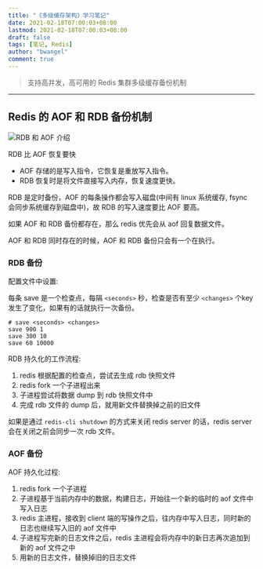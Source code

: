 ```yaml
---
title: "《多级缓存架构》学习笔记"
date: 2021-02-18T07:00:03+08:00
lastmod: 2021-02-18T07:00:03+08:00
draft: false
tags: [笔记, Redis]
author: "bwangel"
comment: true
---
```


> 支持高并发，高可用的 Redis 集群多级缓存备份机制

<!--more-->
---

## Redis 的 AOF 和 RDB 备份机制

![RDB 和 AOF 介绍](https://passage-1253400711.cos.ap-beijing.myqcloud.com//2021-02-19-224253.png)

RDB 比 AOF 恢复要快

+ AOF 存储的是写入指令，它恢复是重放写入指令。
+ RDB 恢复时是将文件直接写入内存，恢复速度更快。

RDB 是定时备份，AOF 的每条操作都会写入磁盘(中间有 linux 系统缓存, fsync 会同步系统缓存到磁盘中)，故 RDB 的写入速度要比 AOF 要高。

如果 AOF 和 RDB 备份都存在，那么 redis 优先会从 aof 回复数据文件。

AOF 和 RDB 同时存在的时候，AOF 和 RDB 备份只会有一个在执行。

### RDB 备份

配置文件中设置:

每条 save 是一个检查点，每隔 `<seconds>` 秒，检查是否有至少 `<changes>` 个key 发生了变化，如果有的话就执行一次备份。

```
# save <seconds> <changes>
save 900 1
save 300 10
save 60 10000
```

RDB 持久化的工作流程:

1. redis 根据配置的检查点，尝试去生成 rdb 快照文件
2. redis fork 一个子进程出来
3. 子进程尝试将数据 dump 到 rdb 快照文件中
4. 完成 rdb 文件的 dump 后，就用新文件替换掉之前的旧文件

如果是通过 `redis-cli shutdown` 的方式来关闭 redis server 的话，redis server 会在关闭之前会同步一次 rdb 文件。

### AOF 备份

AOF 持久化过程:

1. redis fork 一个子进程
2. 子进程基于当前内存中的数据，构建日志，开始往一个新的临时的 aof 文件中写入日志
3. redis 主进程，接收到 client 端的写操作之后，往内存中写入日志，同时新的日志也继续写入旧的 aof 文件中
4. 子进程写完新的日志文件之后，redis 主进程会将内存中的新日志再次追加到新的 aof 文件之中
5. 用新的日志文件，替换掉旧的日志文件
